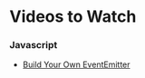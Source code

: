 # Videos to Watch

### Javascript
- [Build Your Own EventEmitter](https://www.youtube.com/watch?v=X-AhceP6jpA)